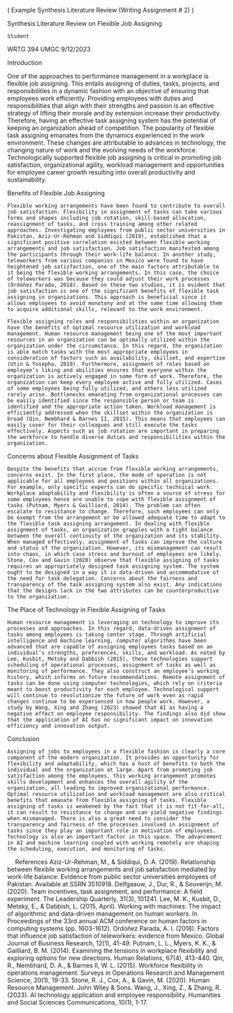 ( Example Synthesis Literature Review (Writing Assignment # 2) )

Synthesis Literature Review on Flexible Job Assigning

	Student 	
WRTG 394
UMGC
9/12/2023
 
Introduction

One of the approaches to performance management in a workplace is flexible job assigning. This entails assigning of duties, tasks, projects, and responsibilities in a dynamic fashion with an objective of ensuring that employees work efficiently. Providing employees with duties and responsibilities that align with their strengths and passion is an effective strategy of lifting their morale and by extension increase their productivity. Therefore, having an effective task assigning system has the potential of keeping an organization ahead of competition. The popularity of flexible task assigning emanates from the dynamics experienced in the work environment. These changes are attributable to advances in technology, the changing nature of work and the evolving needs of the workforce. Technologically supported flexible job assigning is critical in promoting job satisfaction, organizational agility, workload management and opportunities for employee career growth resulting into overall productivity and sustainability.

Benefits of Flexible Job Assigning

	Flexible working arrangements have been found to contribute to overall job satisfaction. Flexibility in assignment of tasks can take various forms and shapes including job rotation, skill-based allocation, reassignment of tasks, and cross training among other related approaches. Investigating employees from public sector universities in Pakistan, Aziz-Ur-Rehman and Siddiqui (2019), established that a significant positive correlation existed between flexible working arrangements and job satisfaction. Job satisfaction manifested among the participants through their work-life balance. In another study, teleworkers from various companies in Mexico were found to have heightened job satisfaction, one of the main factors attributable to it being the flexible working arrangements. In this case, the choice of teleworkers was because they could adjust their work processes (Ordóñez Parada, 2018). Based on these two studies, it is evident that job satisfaction is one of the significant benefits of flexible task assigning in organizations. This approach is beneficial since it allows employees to avoid monotony and at the same time allowing them to acquire additional skills, relevant to the work environment. 

	Flexible assigning roles and responsibilities within an organization have the benefits of optimal resource utilization and workload management. Human resource management being one of the most important resources in an organization can be optimally utilized within the organization under the circumstance. In this regard, the organization is able match tasks with the most appropriate employees in consideration of factors such as availability, skillset, and expertise (Utin & Yosepha, 2019). Furthermore, assignment of roles based on employee’s liking and abilities ensures that everyone within the organization is actively engaged in some form of work. Therefore, the organization can keep every employee active and fully utilized. Cases of some employees being fully utilized, and others less utilized rarely arise. Bottlenecks emanating from organizational processes can be easily identified since the responsible person or team is identified and the appropriate action taken. Workload management is efficiently addressed when the skillset within the organization is broad (Qin, Nembhard & Barnes II, 2015). This means that employees can easily cover for their colleagues and still execute the tasks effectively. Aspects such as job rotation are important in preparing the workforce to handle diverse duties and responsibilities within the organization.
    
Concerns about Flexible Assignment of Tasks

	Despite the benefits that accrue from flexible working arrangements, concerns exist. In the first place, the mode of operation is not applicable for all employees and positions within all organizations. For example, only specific experts can do specific technical work. Workplace adaptability and flexibility is often a source of stress for some employees hence are unable to cope with flexible assignment of tasks (Putnam, Myers & Gailliard, 2014). The problem can often escalate to resistance to change. Therefore, such employees can only be exempt from the arrangement or be allowed adequate time to adapt to the flexible task assigning arrangement. In dealing with flexible assignment of tasks, an organization grapples with a tight balance between the overall continuity of the organization and its stability. When managed effectively, assignment of tasks can improve the culture and status of the organization. However, its mismanagement can result into chaos, in which case stress and burnout of employees are likely. Stone, Cox and Gavin (2020) observe that flexible assigning of tasks requires an appropriately designed task assigning system. The system ought to be designed in a way it is data-driven and accommodative of the need for task delegation. Concerns about the fairness and transparency of the task assigning system also exist. Any indications that the designs lack in the two attributes can be counterproductive to the organization. 

The Place of Technology in Flexible Assigning of Tasks

	Human resource management is leveraging on technology to improve its processes and approaches. In this regard, data-driven assignment of tasks among employees is taking center stage. Through artificial intelligence and machine learning, computer algorithms have been advanced that are capable of assigning employees tasks based on an individual’s strengths, preferences, skills, and workload. As noted by Lee, Kusbit, Metsky and Dabbish (2015), these technologies support scheduling of operational processes, assignment of tasks as well as monitoring of performance. They also construct an employee’s working history, which informs on future recommendations. Remote assignment of tasks can be done using computer technologies, which rely on criteria meant to boost productivity for each employee. Technological support will continue to revolutionize the future of work even as rapid changes continue to be experienced in how people work. However, a study by Wang, Xing and Zhang (2023) showed that AI as having a negative effect on employee responsibility. The findings also did show that the application of AI has no significant impact on innovation efficiency and innovation output. 

Conclusion 

	Assigning of jobs to employees in a flexible fashion is clearly a core component of the modern organization. It provides an opportunity for flexibility and adaptability, which has a host of benefits to both the individual and the organization at large. Apart from promoting job satisfaction among the employees, this working arrangement promotes skills development and enhances the overall agility of the organization, all leading to improved organizational performance. Optimal resource utilization and workload management are also critical benefits that emanate from flexible assigning of tasks. Flexible assigning of tasks is weakened by the fact that it is not fit-for-all, it can result to resistance to change and can yield negative findings when mismanaged. There is also a great need to consider the transparency and fairness of the processes involved in assignment of tasks since they play an important role in motivation of employees. Technology is also an important factor in this space. The advancement in AI and machine learning coupled with working remotely are shaping the scheduling, execution, and monitoring of tasks.  
 
References
Aziz-Ur-Rehman, M., & Siddiqui, D. A. (2019). Relationship between flexible working arrangements and job satisfaction mediated by work-life balance: Evidence from public sector universities employees of Pakistan. Available at SSRN 3510918.
Delfgaauw, J., Dur, R., & Souverijn, M. (2020). Team incentives, task assignment, and performance: A field experiment. The Leadership Quarterly, 31(3), 101241.
Lee, M. K., Kusbit, D., Metsky, E., & Dabbish, L. (2015, April). Working with machines: The impact of algorithmic and data-driven management on human workers. In Proceedings of the 33rd annual ACM conference on human factors in computing systems (pp. 1603-1612).
Ordóñez Parada, A. I. (2018). Factors that influence job satisfaction of teleworkers: evidence from Mexico. Global Journal of Business Research, 12(1), 41-49.
Putnam, L. L., Myers, K. K., & Gailliard, B. M. (2014). Examining the tensions in workplace flexibility and exploring options for new directions. Human Relations, 67(4), 413-440.
Qin, R., Nembhard, D. A., & Barnes II, W. L. (2015). Workforce flexibility in operations management. Surveys in Operations Research and Management Science, 20(1), 19-33.
Stone, R. J., Cox, A., & Gavin, M. (2020). Human Resource Management. John Wiley & Sons.
Wang, J., Xing, Z., & Zhang, R. (2023). AI technology application and employee responsibility. Humanities and Social Sciences Communications, 10(1), 1-17.



